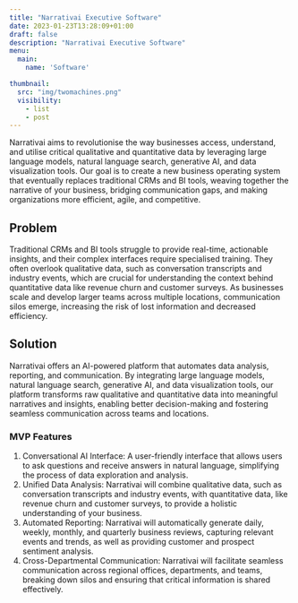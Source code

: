 ```yaml
---
title: "Narrativai Executive Software"
date: 2023-01-23T13:28:09+01:00
draft: false
description: "Narrativai Executive Software"
menu: 
  main:
    name: 'Software'

thumbnail:
  src: "img/twomachines.png"
  visibility:
    - list
    - post
---
```


Narrativai aims to revolutionise the way businesses access, understand, and utilise critical qualitative and quantitative data by leveraging large language models, natural language search, generative AI, and data visualization tools.<!--more--> Our goal is to create a new business operating system that eventually replaces traditional CRMs and BI tools, weaving together the narrative of your business, bridging communication gaps, and making organizations more efficient, agile, and competitive.

## Problem

Traditional CRMs and BI tools struggle to provide real-time, actionable insights, and their complex interfaces require specialised training. They often overlook qualitative data, such as conversation transcripts and industry events, which are crucial for understanding the context behind quantitative data like revenue churn and customer surveys. As businesses scale and develop larger teams across multiple locations, communication silos emerge, increasing the risk of lost information and decreased efficiency.

## Solution

Narrativai offers an AI-powered platform that automates data analysis, reporting, and communication. By integrating large language models, natural language search, generative AI, and data visualization tools, our platform transforms raw qualitative and quantitative data into meaningful narratives and insights, enabling better decision-making and fostering seamless communication across teams and locations.

### MVP Features

1.  Conversational AI Interface: A user-friendly interface that allows users to ask questions and receive answers in natural language, simplifying the process of data exploration and analysis.
2.  Unified Data Analysis: Narrativai will combine qualitative data, such as conversation transcripts and industry events, with quantitative data, like revenue churn and customer surveys, to provide a holistic understanding of your business.
3.  Automated Reporting: Narrativai will automatically generate daily, weekly, monthly, and quarterly business reviews, capturing relevant events and trends, as well as providing customer and prospect sentiment analysis.
4.  Cross-Departmental Communication: Narrativai will facilitate seamless communication across regional offices, departments, and teams, breaking down silos and ensuring that critical information is shared effectively.
